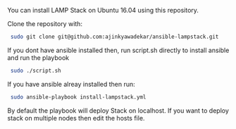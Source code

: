 You can install LAMP Stack on Ubuntu 16.04 using this repository.

Clone the repository with:

```sh
 sudo git clone git@github.com:ajinkyawadekar/ansible-lampstack.git
```

If you dont have ansible installed then, run script.sh directly to
install ansible and run the playbook

```sh
 sudo ./script.sh
```

If you have ansible alreay installed then run:

```sh
 sudo ansible-playbook install-lampstack.yml
```

By default the playbook will deploy Stack on localhost. If you want to deploy
stack on multiple nodes then edit the hosts file.
